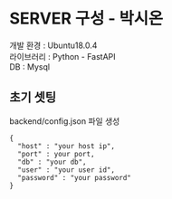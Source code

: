 # SERVER  구성 - 박시온

개발 환경 : Ubuntu18.0.4  
라이브러리 : Python - FastAPI  
DB : Mysql  


## 초기 셋팅 
backend/config.json 파일 생성   

    {
      "host" : "your host ip",
      "port" : your port,
      "db" : "your db",
      "user" : "your user id",
      "password" : "your password"
    }

